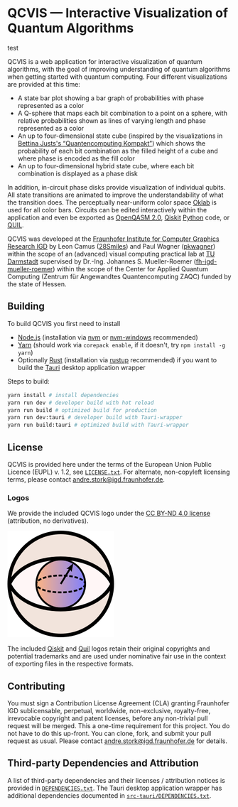 # QCVIS — Interactive Visualization of Quantum Algorithms

test

QCVIS is a web application for interactive visualization of quantum algorithms, with the goal of improving understanding of quantum algorithms when getting started with quantum computing.
Four different visualizations are provided at this time:

- A state bar plot showing a bar graph of probabilities with phase represented as a color
- A Q-sphere that maps each bit combination to a point on a sphere, with relative probabilities shown as lines of varying length and phase represented as a color
- An up to four-dimensional state cube (inspired by the visualizations in [Bettina Justs's “Quantencomputing Kompakt”](https://doi.org/10.1007/978-3-662-61889-9)) which shows the probability of each bit combination as the filled height of a cube and where phase is encoded as the fill color
- An up to four-dimensional hybrid state cube, where each bit combination is displayed as a phase disk

In addition, in-circuit phase disks provide visualization of individual qubits.
All state transitions are animated to improve the understandability of what the transition does.
The perceptually near-uniform color space [Oklab](https://bottosson.github.io/posts/oklab/) is used for all color bars.
Circuits can be edited interactively within the application and even be exported as [OpenQASM 2.0](https://github.com/openqasm/openqasm/tree/OpenQASM2.x), [Qiskit](https://qiskit.org/) [Python](https://www.python.org) code, or [QUIL](https://github.com/quil-lang/quil).

QCVIS was developed at the [Fraunhofer Institute for Computer Graphics Research IGD](https://www.igd.fraunhofer.de) by Leon Camus ([28Smiles](https://github.com/28Smiles)) and Paul Wagner ([pkwagner](https://github.com/pkwagner)) within the scope of an (advanced) visual computing practical lab at [TU Darmstadt](https://www.tu-darmstadt.de) supervised by Dr.-Ing. Johannes S. Mueller-Roemer ([fh-igd-mueller-roemer](https://github.com/fh-igd-mueller-roemer)) within the scope of the Center for Applied Quantum Computing (Zentrum für Angewandtes Quantencomputing ZAQC) funded by the state of Hessen.

## Building

To build QCVIS you first need to install

- [Node.js](https://nodejs.org/) (installation via [nvm](https://github.com/nvm-sh/nvm) or [nvm-windows](https://github.com/coreybutler/nvm-windows) recommended)
- [Yarn](https://yarnpkg.com/) (should work via `corepack enable`, if it doesn't, try `npm install -g yarn`)
- Optionally [Rust](https://www.rust-lang.org/) (installation via [rustup](https://rustup.rs/) recommended) if you want to build the [Tauri](https://tauri.app/) desktop application wrapper

Steps to build:

```sh
yarn install # install dependencies
yarn run dev # developer build with hot reload
yarn run build # optimized build for production
yarn run dev:tauri # developer build with Tauri-wrapper
yarn run build:tauri # optimized build with Tauri-wrapper
```

## License

QCVIS is provided here under the terms of the European Union Public Licence (EUPL) v. 1.2, see [`LICENSE.txt`](LICENSE.txt).
For alternate, non-copyleft licensing terms, please contact <andre.stork@igd.fraunhofer.de>.

### Logos

We provide the included QCVIS logo under the [CC BY-ND 4.0 license](https://creativecommons.org/licenses/by-nd/4.0/) (attribution, no derivatives).

![QCVIS Logo](src/assets/logo.svg)

The included [Qiskit](src/components/modal/QiskitLogo.svg) and [Quil](src/components/modal/QuilLogo.svg) logos retain their original copyrights and potential trademarks and are used under nominative fair use in the context of exporting files in the respective formats.

## Contributing

You must sign a Contribution License Agreement (CLA) granting Fraunhofer IGD sublicensable, perpetual, worldwide, non-exclusive, royalty-free, irrevocable copyright and patent licenses, before any non-trivial pull request will be merged.
This a one-time requirement for this project.
You do not have to do this up-front.
You can clone, fork, and submit your pull request as usual.
Please contact <andre.stork@igd.fraunhofer.de> for details.

## Third-party Dependencies and Attribution

A list of third-party dependencies and their licenses / attribution notices is provided in [`DEPENDENCIES.txt`](DEPENDENCIES.txt).
The Tauri desktop application wrapper has additional dependencies documented in [`src-tauri/DEPENDENCIES.txt`](src-tauri/DEPENDENCIES.txt).
